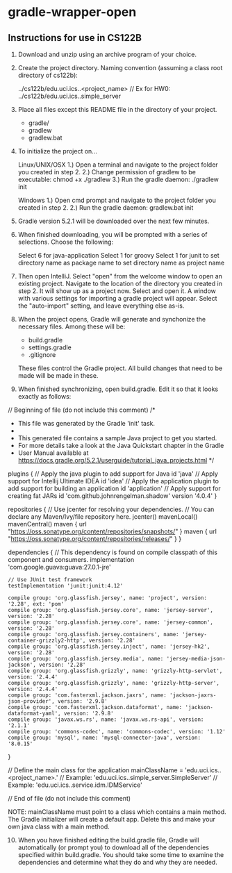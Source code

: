 # gradle-wrapper-open

Instructions for use in CS122B
---------------------------------------------------
1. Download and unzip using an archive program of your choice.

2. Create the project directory. Naming convention (assuming a class root directory of cs122b):

	../cs122b/edu.uci.ics.<UCInetID>.<project_name>
	// Ex for HW0: ../cs122b/edu.uci.ics.<UCInetID>.simple_server
	
3. Place all files except this README file in the directory of your project.
	- gradle/
	- gradlew
	- gradlew.bat

4. To initialize the project on...

	Linux/UNIX/OSX
		1.) Open a terminal and navigate to the project folder you created in step 2.
		2.) Change permission of gradlew to be executable:
			chmod +x ./gradlew
		3.) Run the gradle daemon:
			./gradlew init
		
	Windows
		1.) Open cmd prompt and navigate to the project folder you created in step 2.
		2.) Run the gradle daemon:
			gradlew.bat init
		
5. Gradle version 5.2.1 will be downloaded over the next few minutes.

6. When finished downloading, you will be prompted with a series of selections. Choose the following:

	Select 6 for java-application
	Select 1 for groovy
	Select 1 for junit
	<enter> to set directory name as package name
	<enter> to set directory name as project name

7. Then open IntelliJ. Select "open" from the welcome window to open an existing project. Navigate to the location of the directory you created in step 2. It will show up as a project now. Select and open it. A window with various settings for importing a gradle project will appear. Select the "auto-import" setting, and leave everything else as-is.

8. When the project opens, Gradle will generate and synchonize the necessary files. Among these will be:
	- build.gradle
	- settings.gradle
	- .gitignore
	
	These files control the Gradle project. All build changes that need to be made will be made in these.

9. When finished synchronizing, open build.gradle. Edit it so that it looks exactly as follows:

// Beginning of file (do not include this comment)
/*
 * This file was generated by the Gradle 'init' task.
 *
 * This generated file contains a sample Java project to get you started.
 * For more details take a look at the Java Quickstart chapter in the Gradle
 * User Manual available at https://docs.gradle.org/5.2.1/userguide/tutorial_java_projects.html
 */

plugins {
    // Apply the java plugin to add support for Java
    id 'java'
    // Apply support for Intellij Ultimate IDEA
    id 'idea'
    // Apply the application plugin to add support for building an application
    id 'application'
    // Apply support for creating fat JARs
    id 'com.github.johnrengelman.shadow' version '4.0.4'
}

repositories {
    // Use jcenter for resolving your dependencies.
    // You can declare any Maven/Ivy/file repository here.
    jcenter()
    mavenLocal()
    mavenCentral()
    maven { url "https://oss.sonatype.org/content/repositories/snapshots/" }
    maven { url "https://oss.sonatype.org/content/repositories/releases/" }
}

dependencies {
    // This dependency is found on compile classpath of this component and consumers.
    implementation 'com.google.guava:guava:27.0.1-jre'

    // Use JUnit test framework
    testImplementation 'junit:junit:4.12'

    compile group: 'org.glassfish.jersey', name: 'project', version: '2.28', ext: 'pom'
    compile group: 'org.glassfish.jersey.core', name: 'jersey-server', version: '2.28'
    compile group: 'org.glassfish.jersey.core', name: 'jersey-common', version: '2.28'
    compile group: 'org.glassfish.jersey.containers', name: 'jersey-container-grizzly2-http', version: '2.28'
    compile group: 'org.glassfish.jersey.inject', name: 'jersey-hk2', version: '2.28'
    compile group: 'org.glassfish.jersey.media', name: 'jersey-media-json-jackson', version: '2.28'
    compile group: 'org.glassfish.grizzly', name: 'grizzly-http-servlet', version: '2.4.4'
    compile group: 'org.glassfish.grizzly', name: 'grizzly-http-server', version: '2.4.4'
    compile group: 'com.fasterxml.jackson.jaxrs', name: 'jackson-jaxrs-json-provider', version: '2.9.8'
    compile group: 'com.fasterxml.jackson.dataformat', name: 'jackson-dataformat-yaml', version: '2.9.8'
    compile group: 'javax.ws.rs', name: 'javax.ws.rs-api', version: '2.1.1'
    compile group: 'commons-codec', name: 'commons-codec', version: '1.12'
    compile group: 'mysql', name: 'mysql-connector-java', version: '8.0.15'
}

// Define the main class for the application
mainClassName = 'edu.uci.ics.<UCInetID>.<project_name>.<className>'
// Example: 'edu.uci.ics.<UCInetID>.simple_server.SimpleServer'
// Example: 'edu.uci.ics.<UCInetID>.service.idm.IDMService'

// End of file (do not include this comment)

NOTE: mainClassName must point to a class which contains a main method. The Gradle initializer will create
a default app. Delete this and make your own java class with a main method.

10. When you have finished editing the build.gradle file, Gradle will automatically (or prompt you) to download all of the dependencies specified within build.gradle. You should take some time to examine the dependencies and determine what they do and why they are needed.